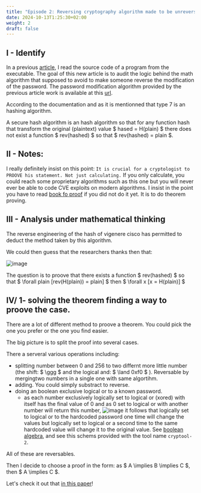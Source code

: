 ```yaml
---
title: "Episode 2: Reversing cryptography algorithm made to be unreversable (checksum). Method by mathematical proof: disproof"
date: 2024-10-13T1:25:30+02:00
weight: 2
draft: false
---
```


## I - Identify

In a previous [article](https://gogo2464.github.io/gogo-s-blog-cpe/from-0-to-buffer-overflow-by-projects/episode-2-guessing-source-code-reverse-engineering-program/), I read the source code of a program from the executable. The goal of this new article is to audit the logic behind the math algorithm that supposed to avoid to make someone reverse the modification of the password. The password modification algorithm provided by the previous article work is available at this [url](https://codeberg.org/gogo/viegenere-cisco-proprietary-algorythm-decompiled-from-packet-tracer).

According to the documentation and as it is mentionned that type 7 is an hashing algorithm.

A secure hash algorithm is an hash algorithm so that for any function hash that transform the original (plaintext) value $ hased = H(plain) $ there does not exist a function $ rev(hashed) $ so that $ rev(hashed) = plain $. 

## II - Notes:

I really definitely insist on this point: `It is crucial for a cryptologist to PROOVE his statement. Not just calculating.` If you only calculate, you could reach some proprietary algorithms such as this one but you will never ever be able to code CVE exploits on modern algorithms. I insist in the point you have to read [book fo proof](https://www.people.vcu.edu/~rhammack/BookOfProof/Main.pdf) if you did not do it yet. It is to do theorem proving.

## III - Analysis under mathematical thinking

The reverse engineering of the hash of vigenere cisco has permitted to deduct the method taken by this algorithm.

We could then guess that the researchers thanks then that:

![image](/gogo-s-blog-cpe/from-0-to-crypto-by-projects/episode-2-proof-demonstration/theory-behind-type7-hash.png)

The question is to proove that there exists a function $ rev(hashed) $ so that $ \forall plain [rev(H(plain)) = plain] $ then $ \forall x [x = H(plain)] $


## IV/ 1- solving the theorem finding a way to proove the case.

There are a lot of different method to proove a theorem. You could pick the one you prefer or the one you find easier.

The big picture is to split the proof into several cases. 

There a serveral various operations including:
- splitting number between 0 and 256 to two differnt more little number (the shift: $ \ggg $ and the logical and: $ \land 0xf0 $ ). Reversable by mergingtwo numbers in a single one with same algortihm.
- adding. You could simply substract to reverse.
- doing an boolean exclusive logical or to a known password. 
  -  as each number exclusively logically set to logical or (xored) with itself has the final value of 0 and as 0 set to logical or with another number will return this number, ![image](/gogo-s-blog-cpe/from-0-to-crypto-by-projects/episode-2-proof-demonstration/reversing-exclusive-or.png) it follows that logically set to logical or to the hardcoded password one time will change the values but logically set to logical or a second time to the same hardcoded value will change it to the original value. See [boolean algebra](https://en.wikipedia.org/wiki/Exclusive_or#Definition), and see this schems provided with the tool name `cryptool-2`.

All of these are reversables.

Then I decide to choose a proof in the form: as $ A \implies B \implies C $, then $ A \implies C $.

Let's check it out that [in this paper]( /gogo-s-blog-cpe/from-0-to-crypto-by-projects/episode-2-proof-demonstration/latex-reverse-type7.pdf )!